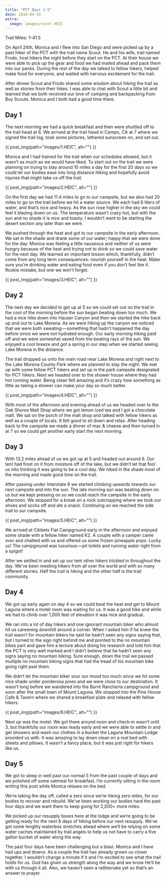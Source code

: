 ```yaml
---
title: "PCT Days 1-5"
date: 2018-04-29
extra:
  image: images/cover.HEIC
---
```


Trail Miles: 1–41.5

On April 24th, Monica and I flew into San Diego and were picked up by a past hiker of the PCT with the trail name Scout. He and his wife, trail named Frodo, host hikers the night before they start on the PCT. At their house we were able to pick up the gear and food we had mailed ahead and pack them into our packs. During the rest of the day we talked to fellow hikers, helped make food for everyone, and waited with nervous excitement for the trail.

After dinner Scout and Frodo shared some wisdom about hiking the trail as well as stories from their hikes. I was able to chat with Scout a little bit and learned that we both received our love of camping and backpacking from Boy Scouts. Monica and I both had a good time there.

## Day 1
The next morning we had a quick breakfast and then were shuttled off to the trail head at 6. We arrived at the trail head in Campo, CA at 7 where we signed the trail log, took some pictures, lathered sunscreen on, and set out.

{{ post_img(path="images/1.HEIC", alt="") }}

Monica and I had trained for the trail when our schedules allowed, but it wasn’t as much as we would have liked. To start out on the trail we were planning on trying to stay around 10 miles a day for the first 20 days so we could let our bodies ease into long distance hiking and hopefully avoid injuries that might take us off the trail.

{{ post_img(path="images/2.HEIC", alt="") }}

On the first day we had 11.4 miles to go to our campsite, but we also had 20 miles to go on the trail before we hit a water source. We each had 6 liters of water, and that’s nice and heavy. As the sun rose higher in the sky we could feel it blazing down on us. The temperature wasn’t crazy hot, but with the sun and no shade it is nice and toasty. I wouldn’t want to be starting the desert section any later than we were.

We pushed through the heat and got to our campsite in the early afternoon. We sat in the shade and drank some of our water; happy that we were done for the day. Monica was feeling a little nauseous and neither of us were hungry because of the heat and trying not to drink so we could save water for the next day. We learned an important lesson which, thankfully, didn’t come from any long term consequences: nourish yourself in the heat. Make sure you’re drinking water and eating food even if you don’t feel like it. Rookie mistake, but one we won’t forget.

{{ post_img(path="images/3.HEIC", alt="") }}

## Day 2
The next day we decided to get up at 5 so we could set out on the trail in the cool of the morning before the sun began beating down too much. We had a nice hike down into Hauser Canyon and then we started the hike back up and out to Lake Morena. As we were hiking up the canyon we noticed that we were both sweating — something that hadn’t happened the day before since we were not hydrated enough. Our early morning hiking paid off and we were somewhat saved from the beating rays of the sun. We enjoyed a cool breeze and got a spring in our step when we started seeing Lake Morena in the distance.

The trail dropped us onto the main road near Lake Morena and right next to the Lake Morena County Park where we planned to stay the night. We met up with some fellow PCT hikers and set up in the park campsite designated for PCT hikers. Next we headed over to the shower house where they had hot running water. Being clean felt amazing and it’s crazy how something as little as taking a shower can make your day so much better.

{{ post_img(path="images/4.HEIC", alt="") }}

With most of the afternoon and evening ahead of us we headed over to the Oak Shores Malt Shop where we got lemon iced tea and I got a chocolate malt. We sat on the porch of the malt shop and talked with fellow hikers as well as a couple of locals. It felt good to sit down and relax. After heading back to the campsite we made a dinner of mac & cheese and then turned in at 7 so we could get another early start the next morning.

## Day 3
With 13.2 miles ahead of us we got up at 5 and headed out around 6. Our tent had frost on it from moisture off of the lake, but we didn’t let that fool us into thinking it was going to be a cool day. We hiked in the shade most of the morning and made good time on the trail.

After passing under Interstate 8 we started climbing upwards towards our next campsite and into the sun. The late morning sun was beating down on us but we kept pressing on so we could reach the campsite in the early afternoon. We stopped for a break on a rock outcropping where we took our shoes and socks off and ate a snack. Continuing on we reached the side trail to our campsite.

{{ post_img(path="images/5.HEIC", alt="") }}

We arrived at Cibbets Flat Campground early in the afternoon and enjoyed some shade with a fellow hiker named K2. A couple with a camper came over and chatted with us and offered us some frozen pineapple pops. Lucky us! The campground was luxurious — pit toilets and running water right from a spigot!

After we settled in and set up our tent other hikers trickled in throughout the day. We’ve been meeting hikers from all over the world and with so many different stories. Half the trail is hiking and the other half is the trail community.

## Day 4
We got up early again on day 4 so we could beat the heat and get to Mount Laguna where a motel room was waiting for us. It was a good hike and while we had to climb over 1,000 feet of elevation it was nice and gradual.

We ran into a lot of day hikers and one ignorant mountain biker who almost hit us careening downhill around a corner. When I asked him if he knew the trail wasn’t for mountain bikers he said he hadn’t seen any signs saying that, but I turned to the sign right behind me and pointed to the no mountain bikes part and gave him a lecture about doing his research and told him that the PCT is very well marked and I didn’t believe that he hadn’t seen any signs saying no mountain biking. Sure enough, down the trail we passed multiple no mountain biking signs that had the tread of his mountain bike going right past them.

We didn’t let the mountain biker sour our mood too much since we hit some nice shade under ponderosa pines and we were close to our destination. It wasn’t long before we wandered into the Burnt Rancheria campground and soon after the small town of Mount Laguna. We stopped into the Pine House Cafe & Tavern where we shared a breakfast plate and relaxed with fellow hikers.

{{ post_img(path="images/6.HEIC", alt="") }}

Next up was the motel. We got there around noon and check-in wasn’t until 3, but thankfully our room was ready early and we were able to settle in and get showers and wash our clothes in a bucket the Laguna Mountain Lodge provided us with. It was amazing to lay down clean on a real bed with sheets and pillows. It wasn’t a fancy place, but it was just right for hikers like us.

## Day 5
We got to sleep in well past our normal 5 from the past couple of days and we polished off some oatmeal for breakfast. I’m currently sitting in the room writing this post while Monica relaxes on the bed.

We’re taking the day off, called a zero since we’re hiking zero miles, for our bodies to recover and rebuild. We’ve been working our bodies hard the past four days and we want them to keep going for 2,000+ more miles.

We picked up our resupply boxes here at the lodge and we’re going to be getting ready for the next 6 days of hiking before our next resupply. We’ve got some lengthy waterless stretches ahead where we’ll be relying on some water caches maintained by trail angels to help us not have to carry a five gallon bucket of water along the way.

The past four days have been challenging but a blast. Monica and I have had ups and downs. As a couple the trail has already grown us closer together. I wouldn’t change a minute if it and I’m excited to see what the trail holds for us. God has given us strength along the way and we know He’ll be with us through it all. Also, we haven’t seen a rattlesnake yet so that’s an answer to prayer.
